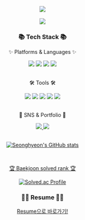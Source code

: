 <div align=center>
	<img src="https://capsule-render.vercel.app/api?type=Cylinder&color=auto&height=200&section=header&text=Seonghyeon%20Github!&animation=twinkling&fontSize=70" />
</div>
<br>
<div align=center>
<a href="https://hits.seeyoufarm.com"><img src="https://hits.seeyoufarm.com/api/count/incr/badge.svg?url=https%3A%2F%2Fgithub.com%2Fzxl3651&count_bg=%2379C83D&title_bg=%23000000&icon=habr.svg&icon_color=%23E7E7E7&title=hits&edge_flat=false"/></a>           
</div>
<div align=center>
	<h3>📚 Tech Stack 📚</h3>
	<p>✨ Platforms & Languages ✨</p>
</div>
<div align=center>
  <img src="https://img.shields.io/badge/Java-007396?style=flat&logo=Conda-Forge&logoColor=white" />
  <img src="https://img.shields.io/badge/Python-3776AB?style=flat&logo=Conda-Forge&logoColor=white" />
  <img src="https://img.shields.io/badge/React-61DAFB?style=flat&logo=Conda-Forge&logoColor=white" />
  <img src="https://img.shields.io/badge/JavaScript-F7DF1E?style=flat&logo=JavaScript&logoColor=white" />
</div>
<br>
<div align=center>
	<p>🛠 Tools 🛠</p>
</div>
<div align=center>
  <img src="https://img.shields.io/badge/Eclipse%20IDE-2C2255?style=flat&logo=EclipseIDE&logoColor=white" />
  <img src="https://img.shields.io/badge/Visual%20Studio%20Code-007ACC?style=flat&logo=VisualStudioCode&logoColor=white" />
  <img src="https://img.shields.io/badge/GitHub-181717?style=flat&logo=GitHub&logoColor=white" />
  <img src="https://img.shields.io/badge/Figma-F24E1E?style=flat&logo=GitHub&logoColor=white" />
  <img src="https://img.shields.io/badge/Notion-000000?style=flat&logo=GitHub&logoColor=white" />
</div>
<br>
<div align=center>
	<p>🎨 SNS & Portfolio 🎨</p>
</div>
<div align=center>
  <a href="https://zxl3651.tistory.com">
		<img src="https://img.shields.io/badge/Blog-FF9800?style=flat&logo=Blogger&logoColor=white" />
	</a>
  <a href="mailto:zxl3651@naver.com">
    <img src="https://img.shields.io/badge/Naver-03C75A?style=flat&logo=GitHub&logoColor=white" />
</div>

<div align=center>
	<br>

![Seonghyeon's GitHub stats](https://github-readme-stats.vercel.app/api?username=zxl3651&show_icons=true&theme=dark)

<br>
<p>🏆 Baekjoon solved rank 🏆</p>
	
[![Solved.ac Profile](http://mazassumnida.wtf/api/v2/generate_badge?boj=zxl36512)](https://solved.ac/zxl36512)
</div>

<div align=center>
	<h3>🧑‍💻 Resume 🧑‍💻</h3>
</div>
<div align=center>
	<a href="https://triangular-puffin-d42.notion.site/_Resume-0e8aa2c1e59c421ca99e096f5e58dbaa?pvs=4)https://triangular-puffin-d42.notion.site/_Resume-0e8aa2c1e59c421ca99e096f5e58dbaa?pvs=4">Resume으로 바로가기!</a>
</div>
